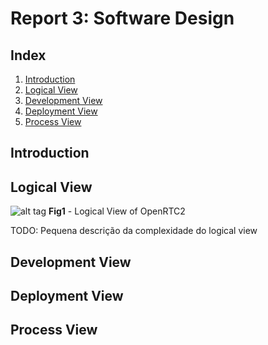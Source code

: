 # Report 3: Software Design
 
## Index
 1. [Introduction](#introduction)
 2. [Logical View](#logical_view)
 3. [Development View](#development_view)
 4. [Deployment View](#deployment_view)
 4. [Process View](#process_view)

 
## Introduction<a name="introduction"></a>
 
## Logical View<a name="logical_view"></a>
![alt tag](https://raw.githubusercontent.com/n42k/OpenRCT2/develop/reports/Images/logical_view.png)
**Fig1** - Logical View of OpenRTC2

TODO: Pequena descrição da complexidade do logical view
## Development View<a name="development_view"></a>
   
## Deployment View<a name="deployment_view"></a>
 
## Process View<a name="process_view"></a>
